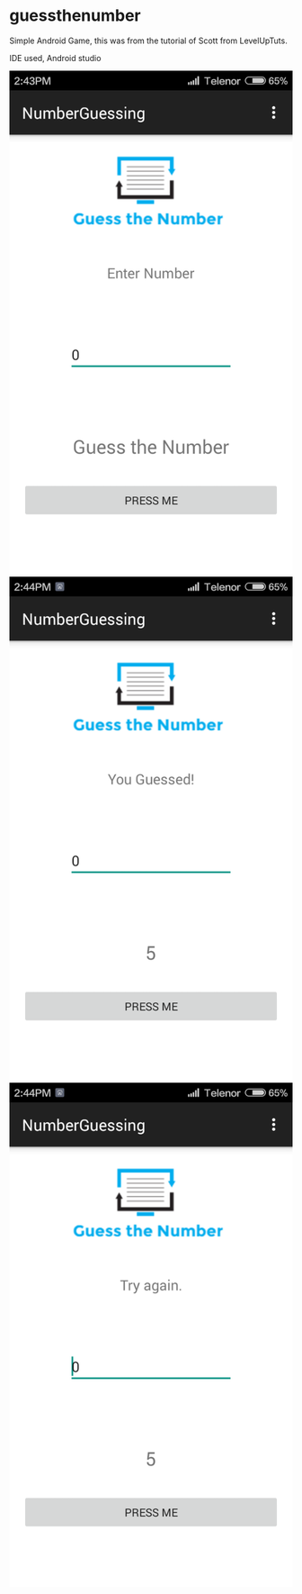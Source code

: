# guessthenumber
Simple Android Game, this was from the tutorial of Scott from LevelUpTuts.

IDE used, Android studio

![Screenshot](https://github.com/khateeb321/guessthenumber/blob/master/img/ss1.png)
![Screenshot](https://github.com/khateeb321/guessthenumber/blob/master/img/ss2.png)
![Screenshot](https://github.com/khateeb321/guessthenumber/blob/master/img/ss3.png)